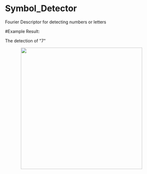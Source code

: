 # Symbol_Detector

Fourier Descriptor for detecting numbers or letters

#Example Result: 

The detection of "7"

<center><img src="figure1.jpg" width="400" hspace="10"></center>
